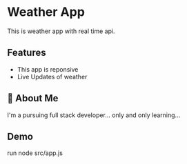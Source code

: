 
# Weather App

This is weather app with real time api.


## Features

- This app is reponsive 
- Live Updates of weather



## 🚀 About Me
I'm a pursuing full stack developer...
only and only learning...

## Demo
run node src/app.js

